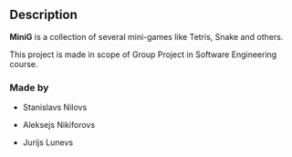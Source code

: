 ## Description

**MiniG** is a collection of several mini-games like Tetris, Snake and others.

This project is made in scope of Group Project in Software Engineering course.

### Made by
- Stanislavs Nilovs

- Aleksejs Nikiforovs

- Jurijs Lunevs
